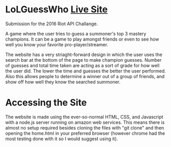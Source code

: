 # LoLGuessWho [Live Site](http://somexotherxguy.github.io/)
Submission for the 2016 Riot API Challange.

A game where the user tries to guess a summoner's top 3 mastery champions. It can be a game to play amongst friends or even to see how well you know your favorite pro-player/streamer.

The website has a very striaght-forward design in which the user uses the search bar at the bottom of the page to make champion guesses. Number of guesses and total time taken are acting as a sort of grade for how well the user did. The lower the time and guesses the better the user performed. Also this allows people to determine a winner out of a group of friends, and show off how well they know the searched summoner.

# Accessing the Site
The website is made using the ever-so-normal HTML, CSS, and Javascript with a node.js server running on amazon web services. This means there is almost no setup required besides cloning the files with "git clone" and then opening the home.html in your preferred browser (however chrome had the most testing done with it so I would suggest using it).
